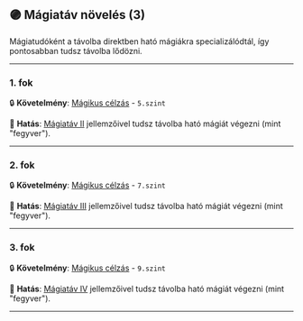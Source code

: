 ## 🟣 Mágiatáv növelés (3)

Mágiatudóként a távolba direktben ható mágiákra specializálódtál, így pontosabban tudsz távolba lődözni.

---
### 1. fok

🔒 **Követelmény**: [Mágikus célzás](../kepzettsegek.primer.harci/magikus_celzas.md) - `5.szint`

🌟 **Hatás**: [Mágiatáv II](../068_08_lofegyverek.md#m%C3%A1gikus-l%C3%B6ved%C3%A9kek) jellemzőivel tudsz távolba ható mágiát végezni (mint "fegyver").

---
### 2. fok

🔒 **Követelmény**: [Mágikus célzás](../kepzettsegek.primer.harci/magikus_celzas.md) - `7.szint` 

🌟 **Hatás**: [Mágiatáv III](../068_08_lofegyverek.md#m%C3%A1gikus-l%C3%B6ved%C3%A9kek) jellemzőivel tudsz távolba ható mágiát végezni (mint "fegyver").

---
### 3. fok

🔒 **Követelmény**: [Mágikus célzás](../kepzettsegek.primer.harci/magikus_celzas.md) - `9.szint` 

🌟 **Hatás**: [Mágiatáv IV](../068_08_lofegyverek.md#m%C3%A1gikus-l%C3%B6ved%C3%A9kek) jellemzőivel tudsz távolba ható mágiát végezni (mint "fegyver").

---
